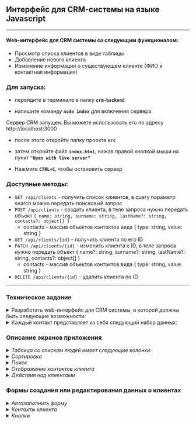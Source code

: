 ## Интерфейс для CRM-системы на языке Javascript

****

#### Web-интерфейс для CRM системы со следующим функционалом:

+ Просмотр списка клиентов в виде таблицы
+ Добавление нового клиента
+ Изменение информации о существующем клиенте (ФИО и контактная информация)

### Для запуска:
- перейдите в терминале в папку **`crm-backend`**    

- напишите команду **`node index`** для включения сервера

Сервер CRM запущен. Вы можете использовать его по адресу http://localhost:3000

- после этого откройте папку проекта **`src`**
  
- затем откройте файл **`index.html`**, нажав правой кнопкой мыши на пункт **`"Open with live server"`**

- Нажмите **`CTRL+C`**, чтобы остановить сервер

### Доступные методы:
+ `GET /api/clients` - получить список клиентов, в query параметр search можно передать поисковый запрос
+ `POST /api/clients` - создать клиента, в теле запроса нужно передать объект `{ name: string, surname: string, lastName?: string, contacts?: object[] }`
  + contacts - массив объектов контактов вида { type: string, value: string }
+ `GET /api/clients/{id}` - получить клиента по его ID
+ `PATCH /api/clients/{id}` - изменить клиента с ID, в теле запроса нужно передать объект { name?: string, surname?: string, lastName?: string, contacts?: object[] }
  + contacts - массив объектов контактов вида { type: string, value: string }
+ `DELETE /api/clients/{id}` - удалить клиента по ID

****
### Техническое задание
<details><summary>Разработать web-интерфейс для CRM системы, в которой должны быть следующие возможности:</summary>   

1. Просмотр списка людей в виде таблицы
2. Добавление нового клиента
3. Изменение информации о существующем клиенте

</details>

<details><summary>Каждый контакт представляет из себя следующий набор данных:</summary>

- Имя
- Фамилия
- Отчество
- Массив объектов с контактными данными, где каждый объект содержит:
- Тип контакта (телефон, email, VK и т.п.)
- Значение контакта (номер телефона, адрес email, ссылка на страницу в VK и т.п.)

-  Интерфейс представляет из себя единственную страницу, на которой располагается таблица клиентов, кнопка для добавления нового клиента, а также шапка с логотипом компании и строкой поиска клиентов.
</details>

### Описание экранов приложения

<details><summary><i>Таблица со списком людей имеет следующие колонки:</i></summary>
  
- ID
- ФИО (Фамилия Имя Отчество через пробел)
- Дата и время создания
- Дата и время последнего изменения
- Контакты
- Действия (кнопки)
    - изменить клиента
    - удалить клиента
 
  Таблица должна строиться на основе данных из АРІ. При первичной загрузке нужно отображать индикатор загрузки, пока таблица с данными не будет построена.
</details>


<details><summary><i>Сортировка</i></summary>
Все заголовки колонок, кроме контактов и действий, можно нажать, чтобы установить сортировку по соответствующему полю. Первое нажатие устанавливает сортировку по возрастанию, повторное - по убыванию.    
Сортировка должна происходить из JavaScript, то есть АРІ передаёт данные в неотсортированном виде.     
По умолчанию должна быть установлена сортировка по возрастанию по ID.     
Состояние сортировки должно корректно отображаться в виде соответствующих иконок около заголовков.
</details>

<details><summary><i>Поиск</i></summary>
При вводе текста в поле для поиска данные для таблицы должны быть перезапрошены из АРІ с введённым поисковым запросом.    
При этом запрос должен отправляться только по прошествии 300мс с момента последнего ввода символа в поле (то есть нужно ожидать, пока пользователь не завершит ввод поискового запроса).
</details>

<details><summary><i>Отображение контактов клиента</i></summary>
В колонке с контактами для контактов VK, Facebook, телефона и email должны отображаться соответствующие иконки.    
Все остальные виды контактов отображаются с одинаковыми иконками с человечком.   

При наведении указателя на контакт должна показываться всплывающая подсказка с типом и значением этого контакта в формате "**Тип**: значение" (Например: "**Emai|**: abc@abc.ru"
"**Телефон**: +71234567890", "**Twitter**: @nnn").
 </details>

<details><summary><i>Действия над клиентами</i></summary>
При нажатии на кнопку "Изменить" должно появиться модальное окно с формой изменения клиента. При нажатии на кнопку "Удалить" должно появиться модальное окно с подтверждением действия. Если пользователь подтверждает удаление, то человек должен быть удалён из списка. Также на сервер с АРІ должен посылаться запрос на удаление.
 </details>
 
### Формы создания или редактирования данных о клиентах

<details><summary><i>Автозаполнить форму</i></summary>

  - Форма создания клиента должна открываться в виде модального окна по нажатию на кнопку "Добавить клиента", находящуюся под таблицей.
  - Форма редактирования клиента должна открываться по нажатию на кнопку "Изменить" в таблице клиентов.
  - Форма создания клиента открывается сразу с незаполненными полями.
  - При изменении клиента перед открытием формы из АРІ должны быть запрошены свежие данные клиента, только после получения этих данных должна открыться форма.
    При этом форма должна быть заполнена соответствующими данными клиента.
 </details>

<details><summary><i>Контакты клиента</i></summary>
В блоке контактов нужно предусмотреть возможность добавления до 10 контактов включительно. Для этого под добавленными контактами должна быть кнопка "Добавить контакт".    
  Если у клиента уже добавлено 10 контактов, кнопка не должна отображаться.    
  Тип контакта выбирается из выпадающего списка с выбором одного из значений:
  
  - Телефон
  - Email
  - Facebook
  - VK
  - Другое

Каждый контакт можно удалить из списка по нажатию на крестик справа от него.
</details>

<details><summary><i>Кнопки</i></summary>
  
- Под формой должна располагаться кнопка "Сохранить".
- Кнопка "Удалить клиента" добавляется, если это форма редактирования существующего в базе данных человека.
- По нажатию на кнопку удаления клиент должен быть удалён из таблицы, а на сервер API должен быть отправлен запрос на удаление клиента.
- Модальное окно с формой должно закрыться. По нажатию на кнопку сохранения изменения должны быть отправлены на сервер с использованием метода создания или изменения существующего клиента.
- Далее в зависимости от ответа сервера:
    + `Если сохранение прошло успешно (статус ответа 200 или 201), модальное окно с формой закрывается. При этом таблица должна быть отрисована заново с новым запросом на список людей.`
    + `Если при сохранении произошла ошибка (статус ответа 422, 404 или 5хх), то нужно отобразить сообщения об ошибках, полученные в ответе сервера, над блоком с кнопками. При этом если ответ сервера не удалось разобрать или в нём нет сообщений об ошибке, нужно отобразить сообщение по умолчанию "Что-то пошло не так...".`

